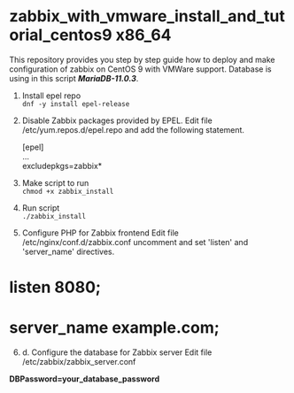 # zabbix_with_vmware_install_and_tutorial_centos9 x86_64
This repository provides you step by step guide how to deploy and make configuration of zabbix on CentOS 9 with VMWare support. Database is using in this script **_MariaDB-11.0.3_**.

1. Install epel repo <br/>
  `dnf -y install epel-release` 

2. Disable Zabbix packages provided by EPEL. Edit file /etc/yum.repos.d/epel.repo and add the following statement. <br/>

   [epel]<br/>
   ... <br/>
   excludepkgs=zabbix*

3. Make script to run <br/>
   `chmod +x zabbix_install`

4. Run script <br/>
   `./zabbix_install`

5.  Configure PHP for Zabbix frontend
Edit file /etc/nginx/conf.d/zabbix.conf uncomment and set 'listen' and 'server_name' directives. <br/>

# listen 8080; <br/>
# server_name example.com; <br/>

6. d. Configure the database for Zabbix server
Edit file /etc/zabbix/zabbix_server.conf

**DBPassword=your_database_password**
